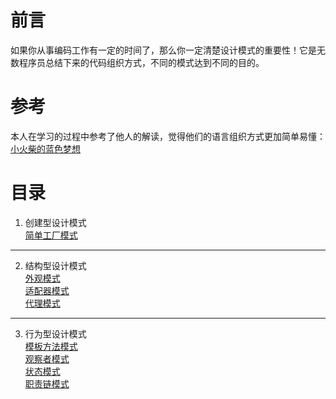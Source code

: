 # 前言
如果你从事编码工作有一定的时间了，那么你一定清楚设计模式的重要性！它是无数程序员总结下来的代码组织方式，不同的模式达到不同的目的。

# 参考
本人在学习的过程中参考了他人的解读，觉得他们的语言组织方式更加简单易懂：    
[小火柴的蓝色梦想](https://www.cnblogs.com/xiaohuochai/)

# 目录
1. 创建型设计模式     
[简单工厂模式](/designPattern/创建型/简单工厂模式.md)

* * *

2. 结构型设计模式     
[外观模式](/designPattern/结构型/外观模式.md)       
[适配器模式](/designPattern/结构型/适配器模式.md)      
[代理模式](/designPattern/结构型/代理模式.md)      

* * *

3. 行为型设计模式      
[模板方法模式](/designPattern/行为型/模板方法模式.md)        
[观察者模式](/designPattern/行为型/观察者模式.md)      
[状态模式](/designPattern/行为型/状态模式.md)    
[职责链模式](/designPattern/行为型/职责链模式.md)  
